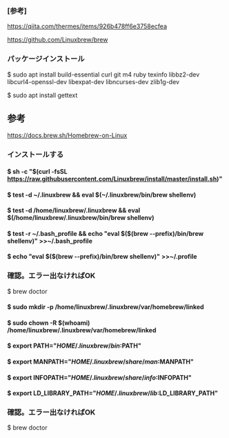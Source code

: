 ### [参考]
https://qiita.com/thermes/items/926b478ff6e3758ecfea

https://github.com/Linuxbrew/brew

### パッケージインストール
$ sudo apt install build-essential curl git m4 ruby texinfo libbz2-dev libcurl4-openssl-dev libexpat-dev libncurses-dev zlib1g-dev

$ sudo apt install gettext

## 参考
https://docs.brew.sh/Homebrew-on-Linux

### インストールする
#### $ sh -c "$(curl -fsSL https://raw.githubusercontent.com/Linuxbrew/install/master/install.sh)"
#### $ test -d ~/.linuxbrew && eval $(~/.linuxbrew/bin/brew shellenv)
#### $ test -d /home/linuxbrew/.linuxbrew && eval $(/home/linuxbrew/.linuxbrew/bin/brew shellenv)
#### $ test -r ~/.bash_profile && echo "eval \$($(brew --prefix)/bin/brew shellenv)" >>~/.bash_profile
#### $ echo "eval \$($(brew --prefix)/bin/brew shellenv)" >>~/.profile

### 確認。エラー出なければOK
$ brew doctor

#### $ sudo mkdir -p /home/linuxbrew/.linuxbrew/var/homebrew/linked
#### $ sudo chown -R $(whoami) /home/linuxbrew/.linuxbrew/var/homebrew/linked

#### $ export PATH="$HOME/.linuxbrew/bin:$PATH"
#### $ export MANPATH="$HOME/.linuxbrew/share/man:$MANPATH"
#### $ export INFOPATH="$HOME/.linuxbrew/share/info:$INFOPATH"
#### $ export LD_LIBRARY_PATH="$HOME/.linuxbrew/lib:$LD_LIBRARY_PATH"

### 確認。エラー出なければOK
$ brew doctor
